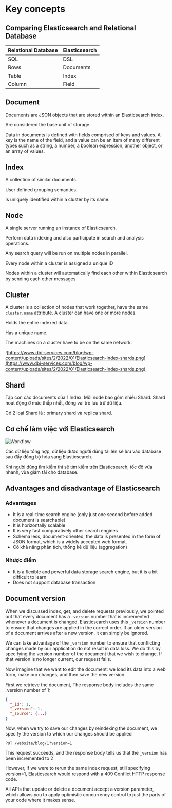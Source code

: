 # Key concepts

## Comparing Elasticsearch and Relational Database

| Relational Database | Elasticsearch |
| -- | -- |
| SQL | DSL |
| Rows | Documents |
| Table | Index |
| Column | Field |


## Document

Documents are JSON objects that are stored within an Elasticsearch index.

Are considered the base unit of storage.

Data in documents is defined with fields comprised of keys and values. A key is the name of the field, and a value can be an item of many different types such as a string, a number, a boolean expression, another object, or an array of values.


## Index

A collection of similar documents.

User defined grouping semantics.

Is uniquely identified within a cluster by its name. 


## Node

A single server running an instance of Elasticsearch.

Perform data indexing and also participate in search and analysis operations.

Any search query will be run on multiple nodes in parallel.

Every node within a cluster is assigned a unique ID

Nodes within a cluster will automatically find each other within Elasticsearch by sending each other messages


## Cluster

A cluster is a collection of nodes that work together, have the same `cluster.name` attribute. A cluster can have one or more nodes.

Holds the entire indexed data.

Has a unique name.

The machines on a cluster have to be on the same network.

![https://www.dbi-services.com/blog/wp-content/uploads/sites/2/2022/01/Elasticsearch-index-shards.png](https://www.dbi-services.com/blog/wp-content/uploads/sites/2/2022/01/Elasticsearch-index-shards.png)


## Shard

Tập con các documents của 1 Index. Mỗi node bao gồm nhiều Shard. Shard hoạt động ở mức thấp nhất, đóng vai trò lưu trữ dữ liệu.

Có 2 loại Shard là : primary shard và replica shard.


## Cơ chế làm việc với Elasticsearch

![Workflow](https://stackjava.com/wp-content/uploads/2018/07/elasticsearch-1-768x393.png)

Các dữ liệu tổng hợp, dữ liệu được người dùng tải lên sẽ lưu vào database sau đấy đồng bộ hóa sang Elasticsearch.

Khi người dùng tìm kiếm thì sẽ tìm kiếm trên Elasticsearch, tốc độ vừa nhanh, vừa giảm tải cho database.


## Advantages and disadvantage of Elasticsearch

### Advantages

- It is a real-time search engine (only just one second before added document is searchable)
- It is horizontally scalable
- It is very fast comparatively other search engines
- Schema less, document-oriented, the data is presented in the form of JSON format, which is a widely accepted web format.
- Có khả năng phân tích, thống kê dữ liệu (aggregation)

### Nhược điểm

- It is a flexible and powerful data storage search engine, but it is a bit difficult to learn
- Does not support database transaction


## Document version

When we discussed index, get, and delete requests previously, we pointed out that every document has a `_version` number that is incremented whenever a document is changed. Elasticsearch uses this `_version` number to ensure that changes are applied in the correct order. If an older version of a document arrives after a new version, it can simply be ignored.

We can take advantage of the `_version` number to ensure that conflicting changes made by our application do not result in data loss. We do this by specifying the version number of the document that we wish to change. If that version is no longer current, our request fails.

Now imagine that we want to edit the document: we load its data into a web form, make our changes, and then save the new version.

First we retrieve the document, The response body includes the same _version number of 1:

```json
{
  "_id": 1,
  "_version": 1,
  "_source": {...}
}
```

Now, when we try to save our changes by reindexing the document, we specify the version to which our changes should be applied

```
PUT /website/blog/1?version=1
```

This request succeeds, and the response body tells us that the `_version` has been incremented to 2

However, if we were to rerun the same index request, still specifying version=1, Elasticsearch would respond with a 409 Conflict HTTP response code.

All APIs that update or delete a document accept a version parameter, which allows you to apply optimistic concurrency control to just the parts of your code where it makes sense.
